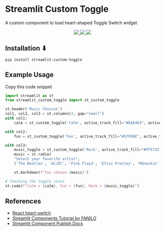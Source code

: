 # Streamlit Custom Toggle

A custom component to load heart-shaped Toggle Switch widget

<p align="center">
 <a href="https://pypi.org/project/streamlit-custom-toggle/">
  <img src="https://badge.fury.io/py/streamlit-custom-toggle.svg" />
 </a>
 <a href="https://github.com/ShruAgarwal/streamlit-custom-toggle/blob/main/LICENSE">
  <img src="https://img.shields.io/badge/License-MIT-orange.svg" />
 </a>
 <a href="https://pypi.org/project/streamlit-custom-toggle/">
  <img src="https://img.shields.io/pypi/dm/streamlit-custom-toggle" />
 </a>
</p>


## Installation ⬇

```
pip install streamlit-custom-toggle
```

## Example Usage

Copy this code snippet

```python
import streamlit as st
from streamlit_custom_toggle import st_custom_toggle

st.header('Music Choices')
col1, col2, col3 = st.columns(3, gap="small")
with col1:
    calm = st_custom_toggle('Calm', active_track_fill="#EAE4E4", active_thumb_color="#EAE4E4", value="true", key="toggle1")  # Disabled toggle switch

with col2:
    fun = st_custom_toggle('Fun', active_track_fill="#57FD6E", active_thumb_color="#EAE4E4", key="toggle2")

with col3:
    music_toggle = st_custom_toggle('Rock', active_track_fill="#FF5733", active_thumb_color="#900C3F", key="toggle3")
    music = st.radio(
    "Select your favorite artist",
    ('The Beatles', 'AC/DC', 'Pink Floyd', 'Elvis Presley', 'Måneskin'), disabled=music_toggle)

    st.markdown(f"You choose {music}")

# Checking the toggle state
st.code(f"Calm = {calm}, Fun = {fun}, Rock = {music_toggle}")
```

## References

- [React heart-switch](https://github.com/anatoliygatt/heart-switch)
- [Streamlit Components Tutorial by FANILO](https://streamlit-components-tutorial.netlify.app/)
- [Streamlit Component Publish Docs](https://docs.streamlit.io/library/components/publish)